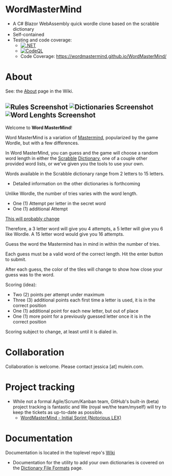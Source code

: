 # WordMasterMind
- A C# Blazor WebAssembly quick wordle clone based on the scrabble dictionary
- Self-contained
- Testing and code coverage:
  - [![.NET](https://github.com/WordMasterMind/WordMasterMind/actions/workflows/dotnet.yml/badge.svg)](https://github.com/WordMasterMind/WordMasterMind/actions/workflows/dotnet.yml)
  - [![CodeQL](https://github.com/WordMasterMind/WordMasterMind/actions/workflows/codeql-analysis.yml/badge.svg)](https://github.com/WordMasterMind/WordMasterMind/actions/workflows/codeql-analysis.yml)
  - Code Coverage: https://wordmastermind.github.io/WordMasterMind/


# About
See: the [About](https://github.com/WordMasterMind/WordMasterMind/wiki/About) page in the Wiki.

![Rules Screenshot](https://raw.githubusercontent.com/FreddieMercurial/WordMasterMind/main/WordMasterMindRules.png)
![Dictionaries Screenshot](https://raw.githubusercontent.com/FreddieMercurial/WordMasterMind/main/WordMasterMindDictionaries.png)
![Word Lenghts Screenshot](https://raw.githubusercontent.com/FreddieMercurial/WordMasterMind/main/WordMasterMindWordLengths.png)
-----
Welcome to **Word MasterMind**!

Word MasterMind is a variation of [Mastermind](https://en.wikipedia.org/wiki/Mastermind_(board_game)), popularized by the game Wordle, but with a few differences.

In Word MasterMind, you can guess and the game will choose a random word length in either the [Scrabble](https://en.wikipedia.org/wiki/Scrabble) [Dictionary](https://scrabble.merriam.com/), one of a couple other provided word lists, or we've given you the tools to use your own.

Words available in the Scrabble dictionary range from 2 letters to 15 letters.
- Detailed information on the other dictionaries is forthcoming

Unlike Wordle, the number of tries varies with the word length.

*   One (1) Attempt per letter in the secret word
*   One (1) additional Attempt

[This will probably change](https://github.com/WordMasterMind/WordMasterMind/discussions/2#discussioncomment-2144488)

Therefore, a 3 letter word will give you 4 attempts, a 5 letter will give you 6 like Wordle. A 15 letter word would give you 16 attempts.

Guess the word the Mastermind has in mind in within the number of tries.

Each guess must be a valid word of the correct length. Hit the enter button to submit.

After each guess, the color of the tiles will change to show how close your guess was to the word.

Scoring (idea):

*   Two (2) points per attempt under maximum
*   Three (3) additional points each first time a letter is used, it is in the correct position
*   One (1) additional point for each new letter, but out of place
*   One (1) more point for a previously guessed letter once it is in the correct position

Scoring subject to change, at least until it is dialed in.

# Collaboration
Collaboration is welcome. Please contact jessica [at] mulein.com.


# Project tracking
- While not a formal Agile/Scrum/Kanban team, GitHub's built-in (beta) project tracking is fantastic and We (royal we/the team/myself) will try to keep the tickets as up-to-date as possible.
  - [WordMasterMind - Initial Sprint (Notorious LEX)](https://github.com/orgs/WordMasterMind/projects/1)

# Documentation
Documentation is located in the toplevel repo's [Wiki](https://github.com/WordMasterMind/WordMasterMind/wiki)
- Documentation for the utility to add your own dictionaries is covered on the [Dictionary File Formats](https://github.com/WordMasterMind/WordMasterMind/wiki/Dictionary-File-Formats) page.
